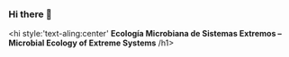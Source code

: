 ### Hi there 👋

<hi style:'text-aling:center' 
**Ecología Microbiana de Sistemas Extremos – Microbial Ecology of Extreme Systems**
/h1>

